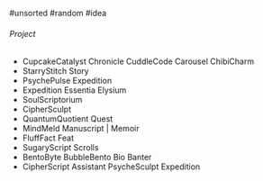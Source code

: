 #unsorted #random #idea
###### Project
- CupcakeCatalyst Chronicle CuddleCode Carousel ChibiCharm
- StarryStitch Story
- PsychePulse Expedition
- Expedition Essentia Elysium
- SoulScriptorium
- CipherSculpt
- QuantumQuotient Quest
- MindMeld Manuscript | Memoir
- FluffFact Feat
- SugaryScript Scrolls
- BentoByte BubbleBento Bio Banter 
- CipherScript Assistant
PsycheSculpt Expedition
